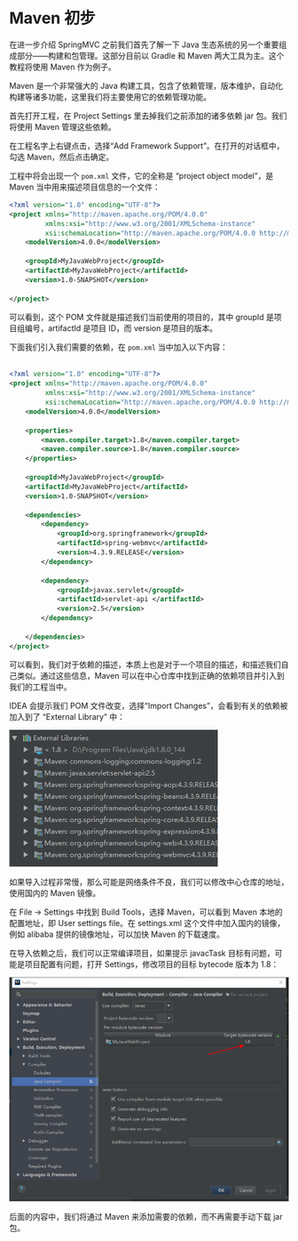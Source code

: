 Maven 初步
=========

在进一步介绍 SpringMVC 之前我们首先了解一下 Java 生态系统的另一个重要组成部分——构建和包管理。这部分目前以 Gradle 和 Maven 两大工具为主。这个教程将使用 Maven 作为例子。

Maven 是一个非常强大的 Java 构建工具，包含了依赖管理，版本维护，自动化构建等诸多功能，这里我们将主要使用它的依赖管理功能。

首先打开工程，在 Project Settings 里去掉我们之前添加的诸多依赖 jar 包。我们将使用 Maven 管理这些依赖。

在工程名字上右键点击，选择“Add Framework Support”。在打开的对话框中，勾选 Maven，然后点击确定。

工程中将会出现一个 `pom.xml` 文件，它的全称是 “project object model”，是 Maven 当中用来描述项目信息的一个文件：

```xml
<?xml version="1.0" encoding="UTF-8"?>
<project xmlns="http://maven.apache.org/POM/4.0.0"
         xmlns:xsi="http://www.w3.org/2001/XMLSchema-instance"
         xsi:schemaLocation="http://maven.apache.org/POM/4.0.0 http://maven.apache.org/xsd/maven-4.0.0.xsd">
    <modelVersion>4.0.0</modelVersion>

    <groupId>MyJavaWebProject</groupId>
    <artifactId>MyJavaWebProject</artifactId>
    <version>1.0-SNAPSHOT</version>

</project>
```

可以看到，这个 POM 文件就是描述我们当前使用的项目的，其中 groupId 是项目组编号，artifactId 是项目 ID，而 version 是项目的版本。

下面我们引入我们需要的依赖，在 `pom.xml` 当中加入以下内容：

```xml

<?xml version="1.0" encoding="UTF-8"?>
<project xmlns="http://maven.apache.org/POM/4.0.0"
         xmlns:xsi="http://www.w3.org/2001/XMLSchema-instance"
         xsi:schemaLocation="http://maven.apache.org/POM/4.0.0 http://maven.apache.org/xsd/maven-4.0.0.xsd">
    <modelVersion>4.0.0</modelVersion>

    <properties>
        <maven.compiler.target>1.8</maven.compiler.target>
        <maven.compiler.source>1.8</maven.compiler.source>
    </properties>

    <groupId>MyJavaWebProject</groupId>
    <artifactId>MyJavaWebProject</artifactId>
    <version>1.0-SNAPSHOT</version>

    <dependencies>
        <dependency>
            <groupId>org.springframework</groupId>
            <artifactId>spring-webmvc</artifactId>
            <version>4.3.9.RELEASE</version>
        </dependency>

        <dependency>
            <groupId>javax.servlet</groupId>
            <artifactId>servlet-api </artifactId>
            <version>2.5</version>
        </dependency>

    </dependencies>
</project>
```

可以看到，我们对于依赖的描述，本质上也是对于一个项目的描述，和描述我们自己类似。通过这些信息，Maven 可以在中心仓库中找到正确的依赖项目并引入到我们的工程当中。

IDEA 会提示我们 POM 文件改变，选择“Import Changes”，会看到有关的依赖被加入到了 “External Library” 中：

![maven-result](./img/16-maven-result.png)

如果导入过程非常慢，那么可能是网络条件不良，我们可以修改中心仓库的地址，使用国内的 Maven 镜像。

在 File -> Settings 中找到 Build Tools，选择 Maven，可以看到 Maven 本地的配置地址，即 User settings file。在 settings.xml 这个文件中加入国内的镜像，例如 alibaba 提供的镜像地址，可以加快 Maven 的下载速度。

在导入依赖之后，我们可以正常编译项目，如果提示 javacTask 目标有问题，可能是项目配置有问题，打开 Settings，修改项目的目标 bytecode 版本为 1.8：

![target-bytecode-version](./img/16-target-bytecode-version.png)

后面的内容中，我们将通过 Maven 来添加需要的依赖，而不再需要手动下载 jar 包。